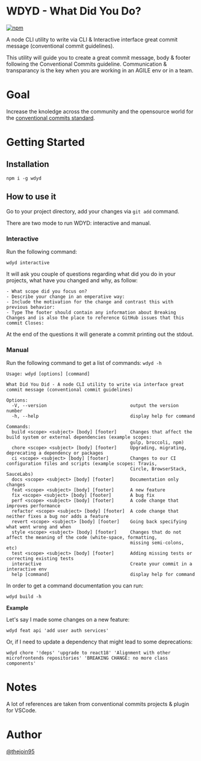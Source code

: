 # WDYD - What Did You Do?

[![npm](https://badge.fury.io/js/wdyd.svg)](http://badge.fury.io/js/wdyd)

A node CLI utility to write via CLI & Interactive interface great commit message (conventional commit guidelines).

This utility will guide you to create a great commit message, body & footer following the Conventional Commits guideline.
Communication & transparancy is the key when you are working in an AGILE env or in a team.


# Goal

Increase the knoledge across the community and the opensource world for the [conventional commits standard](https://www.conventionalcommits.org/en/v1.0.0/).

# Getting Started

## Installation 

`npm i -g wdyd`

## How to use it

Go to your project directory, add your changes via `git add` command.

There are two mode to run WDYD: interactive and manual.

### Interactive

Run the following command:

`wdyd interactive`

It will ask you couple of questions regarding what did you do in your projects, what have you changed and why, as follow:
```
- What scope did you focus on?
- Describe your change in an emperative way:
- Include the motivation for the change and contrast this with previous behavior:
- Type The footer should contain any information about Breaking Changes and is also the place to reference GitHub issues that this commit Closes:
```

At the end of the questions it will generate a commit printing out the stdout.

### Manual

Run the following command to get a list of commands:
`wdyd -h`

```
Usage: wdyd [options] [command]

What Did You Did - A node CLI utility to write via interface great commit message (conventional commit guidelines)

Options:
  -V, --version                               output the version number
  -h, --help                                  display help for command

Commands:
  build <scope> <subject> [body] [footer]     Changes that affect the build system or external dependencies (example scopes:
                                              gulp, broccoli, npm)
  chore <scope> <subject> [body] [footer]     Upgrading, migrating, deprecating a dependency or packages
  ci <scope> <subject> [body] [footer]        Changes to our CI configuration files and scripts (example scopes: Travis,
                                              Circle, BrowserStack, SauceLabs)
  docs <scope> <subject> [body] [footer]      Documentation only changes
  feat <scope> <subject> [body] [footer]      A new feature
  fix <scope> <subject> [body] [footer]       A bug fix
  perf <scope> <subject> [body] [footer]      A code change that improves performance
  refactor <scope> <subject> [body] [footer]  A code change that neither fixes a bug nor adds a feature
  revert <scope> <subject> [body] [footer]    Going back specifying what went wrong and when
  style <scope> <subject> [body] [footer]     Changes that do not affect the meaning of the code (white-space, formatting,
                                              missing semi-colons, etc)
  test <scope> <subject> [body] [footer]      Adding missing tests or correcting existing tests
  interactive                                 Create your commit in a interactive env
  help [command]                              display help for command

```

In order to get a command documentation you can run:

`wdyd build -h`

**Example**

Let's say I made some changes on a new feature:

`wdyd feat api 'add user auth services'`

Or, if I need to update a dependency that might lead to some deprecations:

`wdyd chore '!deps' 'upgrade to react18' 'Alignment with other microfrontends repositories' 'BREAKING CHANGE: no more class components'`

# Notes

A lot of references are taken from conventional commits projects & plugin for VSCode.

# Author

[@thejoin95](https://github.com/thejoin95)
